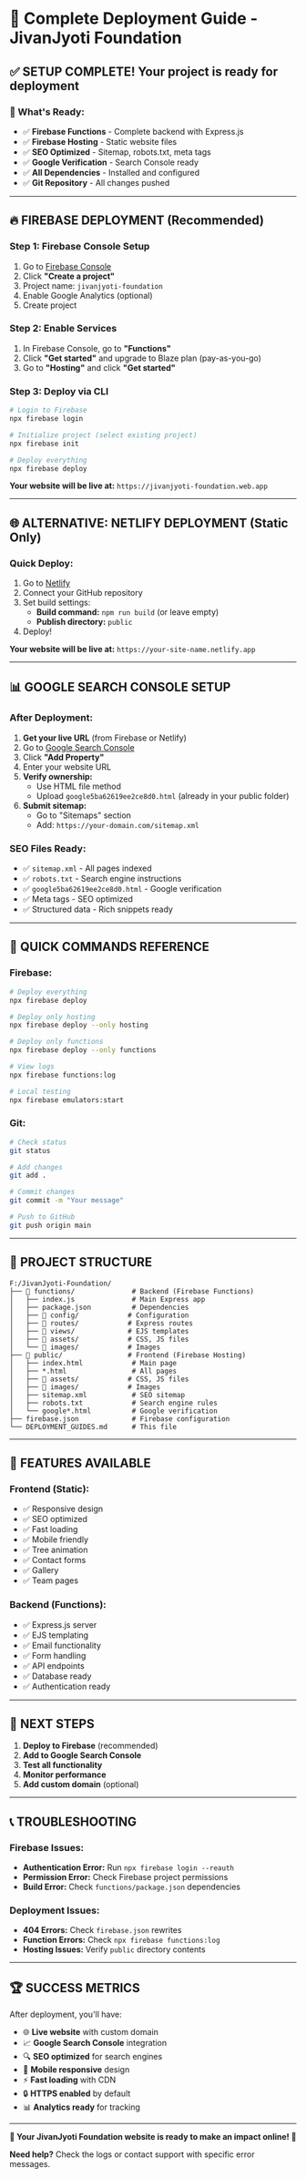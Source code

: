 # 🚀 Complete Deployment Guide - JivanJyoti Foundation

## ✅ SETUP COMPLETE! Your project is ready for deployment

### 📁 What's Ready:
- ✅ **Firebase Functions** - Complete backend with Express.js
- ✅ **Firebase Hosting** - Static website files
- ✅ **SEO Optimized** - Sitemap, robots.txt, meta tags
- ✅ **Google Verification** - Search Console ready
- ✅ **All Dependencies** - Installed and configured
- ✅ **Git Repository** - All changes pushed

---

## 🔥 FIREBASE DEPLOYMENT (Recommended)

### Step 1: Firebase Console Setup
1. Go to [Firebase Console](https://console.firebase.google.com)
2. Click **"Create a project"**
3. Project name: `jivanjyoti-foundation`
4. Enable Google Analytics (optional)
5. Create project

### Step 2: Enable Services
1. In Firebase Console, go to **"Functions"**
2. Click **"Get started"** and upgrade to Blaze plan (pay-as-you-go)
3. Go to **"Hosting"** and click **"Get started"**

### Step 3: Deploy via CLI
```bash
# Login to Firebase
npx firebase login

# Initialize project (select existing project)
npx firebase init

# Deploy everything
npx firebase deploy
```

**Your website will be live at:** `https://jivanjyoti-foundation.web.app`

---

## 🌐 ALTERNATIVE: NETLIFY DEPLOYMENT (Static Only)

### Quick Deploy:
1. Go to [Netlify](https://netlify.com)
2. Connect your GitHub repository
3. Set build settings:
   - **Build command:** `npm run build` (or leave empty)
   - **Publish directory:** `public`
4. Deploy!

**Your website will be live at:** `https://your-site-name.netlify.app`

---

## 📊 GOOGLE SEARCH CONSOLE SETUP

### After Deployment:

1. **Get your live URL** (from Firebase or Netlify)
2. Go to [Google Search Console](https://search.google.com/search-console)
3. Click **"Add Property"**
4. Enter your website URL
5. **Verify ownership:**
   - Use HTML file method
   - Upload `google5ba62619ee2ce8d0.html` (already in your public folder)
6. **Submit sitemap:**
   - Go to "Sitemaps" section
   - Add: `https://your-domain.com/sitemap.xml`

### SEO Files Ready:
- ✅ `sitemap.xml` - All pages indexed
- ✅ `robots.txt` - Search engine instructions
- ✅ `google5ba62619ee2ce8d0.html` - Google verification
- ✅ Meta tags - SEO optimized
- ✅ Structured data - Rich snippets ready

---

## 🎯 QUICK COMMANDS REFERENCE

### Firebase:
```bash
# Deploy everything
npx firebase deploy

# Deploy only hosting
npx firebase deploy --only hosting

# Deploy only functions
npx firebase deploy --only functions

# View logs
npx firebase functions:log

# Local testing
npx firebase emulators:start
```

### Git:
```bash
# Check status
git status

# Add changes
git add .

# Commit changes
git commit -m "Your message"

# Push to GitHub
git push origin main
```

---

## 🔧 PROJECT STRUCTURE

```
F:/JivanJyoti-Foundation/
├── 📁 functions/              # Backend (Firebase Functions)
│   ├── index.js              # Main Express app
│   ├── package.json          # Dependencies
│   ├── 📁 config/            # Configuration
│   ├── 📁 routes/            # Express routes
│   ├── 📁 views/             # EJS templates
│   ├── 📁 assets/            # CSS, JS files
│   └── 📁 images/            # Images
├── 📁 public/                # Frontend (Firebase Hosting)
│   ├── index.html            # Main page
│   ├── *.html                # All pages
│   ├── 📁 assets/            # CSS, JS files
│   ├── 📁 images/            # Images
│   ├── sitemap.xml           # SEO sitemap
│   ├── robots.txt            # Search engine rules
│   └── google*.html          # Google verification
├── firebase.json             # Firebase configuration
└── DEPLOYMENT_GUIDES.md      # This file
```

---

## 🌟 FEATURES AVAILABLE

### Frontend (Static):
- ✅ Responsive design
- ✅ SEO optimized
- ✅ Fast loading
- ✅ Mobile friendly
- ✅ Tree animation
- ✅ Contact forms
- ✅ Gallery
- ✅ Team pages

### Backend (Functions):
- ✅ Express.js server
- ✅ EJS templating
- ✅ Email functionality
- ✅ Form handling
- ✅ API endpoints
- ✅ Database ready
- ✅ Authentication ready

---

## 🎉 NEXT STEPS

1. **Deploy to Firebase** (recommended)
2. **Add to Google Search Console**
3. **Test all functionality**
4. **Monitor performance**
5. **Add custom domain** (optional)

---

## 📞 TROUBLESHOOTING

### Firebase Issues:
- **Authentication Error:** Run `npx firebase login --reauth`
- **Permission Error:** Check Firebase project permissions
- **Build Error:** Check `functions/package.json` dependencies

### Deployment Issues:
- **404 Errors:** Check `firebase.json` rewrites
- **Function Errors:** Check `npx firebase functions:log`
- **Hosting Issues:** Verify `public` directory contents

---

## 🏆 SUCCESS METRICS

After deployment, you'll have:
- 🌐 **Live website** with custom domain
- 📈 **Google Search Console** integration
- 🔍 **SEO optimized** for search engines
- 📱 **Mobile responsive** design
- ⚡ **Fast loading** with CDN
- 🔒 **HTTPS enabled** by default
- 📊 **Analytics ready** for tracking

---

**🎯 Your JivanJyoti Foundation website is ready to make an impact online! 🌱**

**Need help?** Check the logs or contact support with specific error messages.